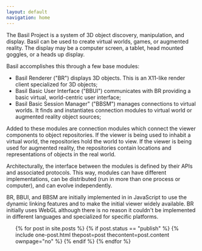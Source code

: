 ```yaml
---
layout: default
navigation: home
---
```


The Basil Project is a system of 3D object discovery, manipulation, and display.
Basil can be used to create virtual worlds, games, or augmented reality.
The display may be a computer screen, a tablet, head mounted goggles, or
a heads up display. 

Basil accomplishes this through a few base modules:

* Basil Renderer ("BR") displays 3D objects.
  This is an X11-like render client specialized for 3D objects;
* Basil Basic User Interface ("BBUI") communicates with BR providing a basic
  virtual, world-centric user interface;
* Basil Basic Session Manager" ("BBSM") manages connections to virtual worlds.
  It finds and instantiates connection modules to virtual world or augmented reality object sources;

Added to these modules are connection modules which connect the viewer
components to object repositories. If the viewer is being used to inhabit a
virtual world, the repositories hold the world to view.
If the viewer is being used for augmented reality, the repositories contain
locations and representations of objects in the real world.

Architecturally, the interface between the modules is defined by their APIs
and associated protocols.
This way, modules can have different implementations, can be distributed
(run in more than one process or computer), and can evolve independently.

BR, BBUI, and BBSM are initially implemented in in JavaScript to use the
dynamic linking features and to make the initial viewer widely available.
BR initially uses WebGL although there is no reason it couldn't be implemented
in different languages and specialized for specific platforms.

<ul class="post-list">
  {% for post in site.posts %}
    {% if post.status == "publish" %}
      {% include one-post.html thepost=post thecontent=post.content ownpage="no" %}
    {% endif %}
  {% endfor %}

<!-- vim: ts=2 sw=2 ai et spell
-->

